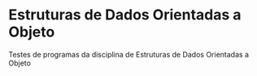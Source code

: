# Estruturas de Dados Orientadas a Objeto
Testes de programas da disciplina de Estruturas de Dados Orientadas a Objeto
